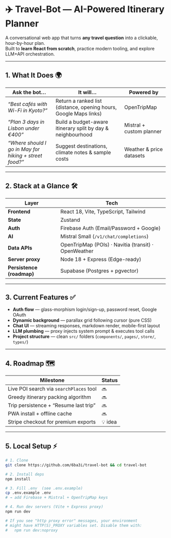 # ✈️ Travel-Bot — AI-Powered Itinerary Planner

A conversational web app that turns **any travel question** into a clickable, hour-by-hour plan.  
Built to **learn React from scratch**, practice modern tooling, and explore LLM+API orchestration.

---

## 1. What It Does 🌍

| Ask the bot… | It will… | Powered by |
|--------------|----------|------------|
| *“Best cafés with Wi-Fi in Kyoto?”* | Return a ranked list (distance, opening hours, Google Maps links) | OpenTripMap |
| *“Plan 3 days in Lisbon under €400”* | Build a budget-aware itinerary split by day & neighbourhood | Mistral + custom planner |
| *“Where should I go in May for hiking + street food?”* | Suggest destinations, climate notes & sample costs | Weather & price datasets |

---

## 2. Stack at a Glance 🛠️

| Layer | Tech |
|-------|------|
| **Frontend** | React 18, Vite, TypeScript, Tailwind |
| **State** | Zustand |
| **Auth** | Firebase Auth (Email/Password + Google) |
| **AI** | Mistral Small (`/v1/chat/completions`) |
| **Data APIs** | OpenTripMap (POIs) · Navitia (transit) · OpenWeather |
| **Server proxy** | Node 18 + Express (Edge-ready) |
| **Persistence (roadmap)** | Supabase (Postgres + pgvector) |

---

## 3. Current Features ✅

- **Auth flow** — glass-morphism login/sign-up, password reset, Google OAuth  
- **Dynamic background** — parallax grid following cursor (pure CSS)  
- **Chat UI** — streaming responses, markdown render, mobile-first layout  
- **LLM plumbing** — proxy injects system prompt & executes tool calls  
- **Project structure** — clean `src/` folders (`components/`, `pages/`, `store/`, `types/`)

---

## 4. Roadmap 🗺️

| Milestone | Status |
|-----------|--------|
| Live POI search via `searchPlaces` tool | 🔜 |
| Greedy itinerary packing algorithm | 🔜 |
| Trip persistence + “Resume last trip” | 🔜 |
| PWA install + offline cache | 🔜 |
| Stripe checkout for premium exports | 💡 idea |

---

## 5. Local Setup ⚡

```bash
# 1. Clone
git clone https://github.com/6ba3i/travel-bot && cd travel-bot

# 2. Install deps
npm install

# 3. Fill .env  (see .env.example)
cp .env.example .env
# → add Firebase + Mistral + OpenTripMap keys

# 4. Run dev servers (Vite + Express proxy)
npm run dev

# If you see "http proxy error" messages, your environment
# might have HTTP(S)_PROXY variables set. Disable them with:
#   npm run dev:noproxy
